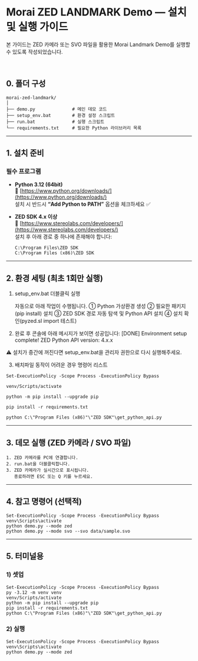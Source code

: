 # Morai ZED LANDMARK Demo — 설치 및 실행 가이드

본 가이드는 ZED 카메라 또는 SVO 파일을 활용한 Morai Landmark Demo를 실행할 수 있도록 작성되었습니다.

<br />

## 0. 폴더 구성

```
morai-zed-landmark/
│
├── demo.py              # 메인 데모 코드
├── setup_env.bat        # 환경 설정 스크립트
├── run.bat              # 실행 스크립트
└── requirements.txt     # 필요한 Python 라이브러리 목록
```

---

## 1. 설치 준비

### 필수 프로그램
- **Python 3.12 (64bit)**  
  🔗 [https://www.python.org/downloads/](https://www.python.org/downloads/)  
  설치 시 반드시 **“Add Python to PATH”** 옵션을 체크하세요 ✅

- **ZED SDK 4.x 이상**  
  🔗 [https://www.stereolabs.com/developers/](https://www.stereolabs.com/developers/)  
  설치 후 아래 경로 중 하나에 존재해야 합니다:
    ```
    C:\Program Files\ZED SDK
    C:\Program Files (x86)\ZED SDK
    ```
  
---

## 2. 환경 세팅 (최초 1회만 실행)

1. setup_env.bat 더블클릭 실행

   자동으로 아래 작업이 수행됩니다.
   ① Python 가상환경 생성
   ② 필요한 패키지(pip install) 설치
   ③ ZED SDK 경로 자동 탐색 및 Python API 설치
   ④ 설치 확인(pyzed.sl import 테스트)

2. 완료 후 콘솔에 아래 메시지가 보이면 성공입니다:
   [DONE] Environment setup complete!
   ZED Python API version: 4.x.x

⚠️ 설치가 중간에 꺼진다면
   setup_env.bat을 관리자 권한으로 다시 실행해주세요.

3. 배치파일 동작이 어려운 경우 명령어 리스트
```
Set-ExecutionPolicy -Scope Process -ExecutionPolicy Bypass

venv/Scripts/activate

python -m pip install --upgrade pip
 
pip install -r requirements.txt

python C:\"Program Files (x86)"\"ZED SDK"\get_python_api.py
```

---

## 3. 데모 실행 (ZED 카메라 / SVO 파일)

```
1. ZED 카메라를 PC에 연결합니다.
2. run.bat을 더블클릭합니다.
3. ZED 카메라가 실시간으로 표시됩니다.
   종료하려면 ESC 또는 Q 키를 누르세요.
```

---

## 4. 참고 명령어 (선택적)

```
Set-ExecutionPolicy -Scope Process -ExecutionPolicy Bypass
venv\Scripts\activate 
python demo.py --mode zed
python demo.py --mode svo --svo data/sample.svo
```

---

## 5. 터미널용

### 1) 셋업
```
Set-ExecutionPolicy -Scope Process -ExecutionPolicy Bypass
py -3.12 -m venv venv
venv/Scripts/activate
python -m pip install --upgrade pip
pip install -r requirements.txt
python C:\"Program Files (x86)"\"ZED SDK"\get_python_api.py
```

### 2) 실행
```
Set-ExecutionPolicy -Scope Process -ExecutionPolicy Bypass
venv\Scripts\activate 
python demo.py --mode zed
```
